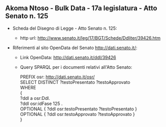 ## Akoma Ntoso - Bulk Data - 17a legislatura - Atto Senato n. 125 ##

* Scheda del Disegno di Legge - Atto Senato n. 125:
	* http url: http://www.senato.it/leg/17/BGT/Schede/Ddliter/39426.htm

* Riferimenti al sito OpenData del Senato http://dati.senato.it/:
	* Link OpenData: http://dati.senato.it/ddl/39426
	* Query SPARQL per i documenti relativi all'Atto Senato:

        PREFIX osr: <http://dati.senato.it/osr/>  
		SELECT DISTINCT ?testoPresentato ?testoApprovato  
		WHERE  
		{  
		    ?ddl a osr:Ddl.  
		    ?ddl osr:idFase 125 .  
		    OPTIONAL { ?ddl osr:testoPresentato ?testoPresentato }  
		    OPTIONAL { ?ddl osr:testoApprovato ?testoApprovato }  
		}
		